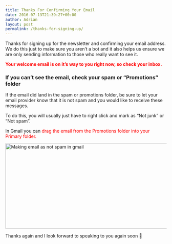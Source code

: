 ```yaml
---
title: Thanks For Confirming Your Email
date: 2016-07-13T21:39:27+00:00
author: Adrian
layout: post
permalink: /thanks-for-signing-up/
---
```

Thanks for signing up for the newsletter and confirming your email address. We do this just to make sure you aren&#8217;t a bot and it also helps us ensure we are only sending information to those who really want to see it.

<span style="color: #ff0000;"><strong>Your welcome email is on it&#8217;s way to you right now, so check your inbox.</strong></span>

### If you can&#8217;t see the email, check your spam or &#8220;Promotions&#8221; folder

If the email did land in the spam or promotions folder, be sure to let your email provider know that it is not spam and you would like to receive these messages.

To do this, you will usually just have to right click and mark as &#8220;Not junk&#8221; or &#8220;Not spam&#8221;.

In Gmail you can <span style="color: #ff0000;">drag the email from the Promotions folder into your Primary folder.</span>

<img class="aligncenter wp-image-1044" src="{% asset_path gmail_signup %}" alt="Making email as not spam in gmail" width="750" height="267" />

Thanks again and I look forward to speaking to you again soon 🙂
